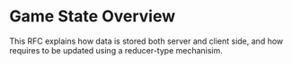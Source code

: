 # Game State Overview

This RFC explains how data is stored both server and client side, and how requires to be updated using a reducer-type mechanisim.
